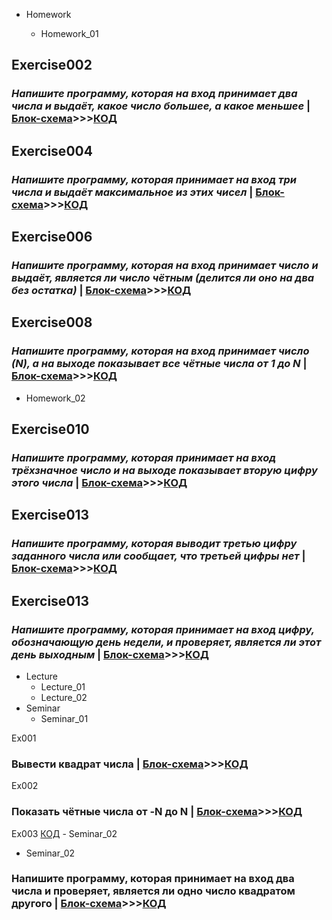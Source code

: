 - Homework

  - Homework_01

## **Exercise002**

### _Напишите программу, которая на вход принимает два числа и выдаёт, какое число большее, а какое меньшее_ | [Блок-схема](Homework/Homework_01/Exercise002/diagram002.drawio.png)>>>[КОД](Homework/Homework_01/Exercise002/Program.cs)

## **Exercise004**

### _Напишите программу, которая принимает на вход три числа и выдаёт максимальное из этих чисел_ | [Блок-схема](Homework/Homework_01/Exercise004/diagram004.drawio.png)>>>[КОД](Homework/Homework_01/Exercise004/Program.cs)

## **Exercise006**

### _Напишите программу, которая на вход принимает число и выдаёт, является ли число чётным (делится ли оно на два без остатка)_ | [Блок-схема](Homework/Homework_01/Exercise006/diagram006.drawio.png)>>>[КОД](Homework/Homework_01/Exercise006/Program.cs)

## **Exercise008**

### _Напишите программу, которая на вход принимает число (N), а на выходе показывает все чётные числа от 1 до N_ | [Блок-схема](Homework/Homework_01/Exercise008/diagram008.drawio.png)>>>[КОД](Homework/Homework_01/Exercise008/Program.cs)

- Homework_02

## **Exercise010**

### _Напишите программу, которая принимает на вход трёхзначное число и на выходе показывает **вторую цифру** этого числа_ | [Блок-схема](Homework/Homework_02/Exercise010/diagram010.drawio.png)>>>[КОД](Homework/Homework_02/Exercise010/Program.cs)

## **Exercise013**

### _Напишите программу, которая выводит третью цифру заданного числа или сообщает, что третьей цифры нет_ | [Блок-схема](Homework/Homework_02/Exercise013/diagram013.drawio.png)>>>[КОД](Homework/Homework_02/Exercise013/Program.cs)

## **Exercise013**

### _Напишите программу, которая принимает на вход цифру, обозначающую день недели, и проверяет, является ли этот день выходным_ | [Блок-схема](Homework/Homework_02/Exercise015/diagram015.drawio.png)>>>[КОД](Homework/Homework_02/Exercise015/Program.cs)

- Lecture
  - Lecture_01
  - Lecture_02
- Seminar
  - Seminar_01

Ex001

### Вывести квадрат числа | [Блок-схема](Seminar/Seminar_01/Ex001/diagram.drawio.png)>>>[КОД](Seminar/Seminar_01/Ex001/Program.cs)

Ex002

### Показать чётные числа от -N до N | [Блок-схема](Seminar/Seminar_01/Ex002/diagram.drawio.png)>>>[КОД](Seminar/Seminar_01/Ex002/Program.cs)

Ex003 [КОД](Seminar/Seminar_01/Ex003/Program.cs) - Seminar_02

- Seminar_02

### Напишите программу, которая принимает на вход два числа и проверяет, является ли одно число квадратом другого | [Блок-схема](Seminar/Seminar_02/diagram.drawio.png)>>>[КОД](Seminar/Seminar_02/Program.cs)
